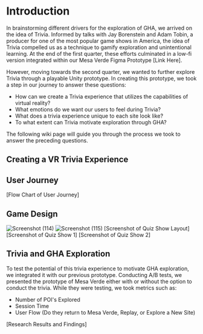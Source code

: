 # Introduction
In brainstorming different drivers for the exploration of GHA, we arrived on the idea of Trivia. Informed by talks with Jay Borenstein and Adam Tobin, a producer for one of the most popular game shows in America, the idea of Trivia compelled us as a technique to gamify exploration and unintentional learning. At the end of the first quarter, these efforts culminated in a low-fi version integrated within our Mesa Verde Figma Prototype [Link Here].


However, moving towards the second quarter, we wanted to further explore Trivia through a playable Unity prototype. In creating this prototype, we took a step in our journey to answer these questions:
* How can we create a Trivia experience that utilizes the capabilities of virtual reality?
* What emotions do we want our users to feel during Trivia?
* What does a trivia experience unique to each site look like?
* To what extent can Trivia motivate exploration through GHA?

The following wiki page will guide you through the process we took to answer the preceding questions.

## Creating a VR Trivia Experience




## User Journey
[Flow Chart of User Journey]

## Game Design
![Screenshot (114)](https://user-images.githubusercontent.com/53293116/172611006-955161df-22d8-4d08-ae9e-fed7ea055b1d.png)
![Screenshot (115)](https://user-images.githubusercontent.com/53293116/172611028-9d8d6cb6-bc0c-4042-aac8-fada6b249396.png)
[Screenshot of Quiz Show Layout]
[Screenshot of Quiz Show 1]
[Screenshot of Quiz Show 2]

## Trivia and GHA Exploration
To test the potential of this trivia experience to motivate GHA exploration, we integrated it with our previous prototype. Conducting A/B tests, we presented the prototype of Mesa Verde either with or without the option to conduct the trivia. While they were testing, we took metrics such as:
* Number of POI's Explored
* Session Time
* User Flow (Do they return to Mesa Verde, Replay, or Explore a New Site)

[Research Results and Findings]

